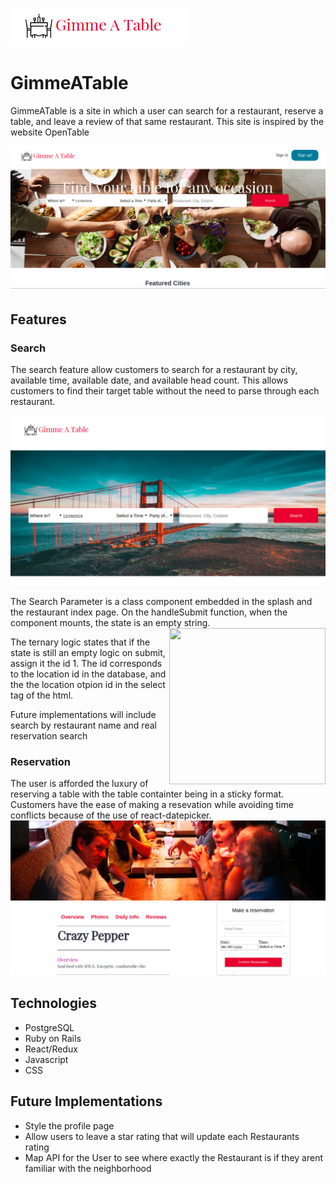 ![project logo](https://github.com/clauddyf/GimmeATable/blob/master/app/assets/images/Screenshot%20from%202019-12-26%2013-51-14.png)

# GimmeATable

GimmeATable is a site in which a user can search for a restaurant, reserve a table, and leave a review of that same restaurant. This site is inspired by the website OpenTable

![splash page](https://github.com/clauddyf/GimmeATable/blob/master/app/assets/images/home.png)



## Features
### Search
  
  The search feature allow customers to search for a restaurant by city, available time, available date, and available head count. This allows customers to find their target table without the need to parse through each restaurant.
  
 ![search_box](https://github.com/clauddyf/GimmeATable/blob/master/app/assets/images/searchbox.png)
 
 The Search Parameter is a class component embedded in the splash and the restaurant index page. On the handleSubmit function, when the component mounts, the state is an empty string. 
 <img align="right" width="250" height="250" src="http://www.fillmurray.com/100/100">
 
 The ternary logic states that if the state is still an empty logic on submit, assign it the id 1. The id corresponds to the location id in the database, and the the location otpion id in the select tag of the html.
 
 Future implementations will include search by restaurant name and real reservation search
  
  
### Reservation
 
 The user is afforded the luxury of reserving a table with the table containter being in a sticky format. Customers have the ease of making a resevation while avoiding time conflicts because of the use of react-datepicker.
 ![reservation_box](https://github.com/clauddyf/GimmeATable/blob/master/app/assets/images/reservations.png)

## Technologies
* PostgreSQL
* Ruby on Rails
* React/Redux
* Javascript
* CSS

## Future Implementations
* Style the profile page
* Allow users to leave a star rating that will update each Restaurants rating
* Map API for the User to see where exactly the Restaurant is if they arent familiar with the neighborhood
